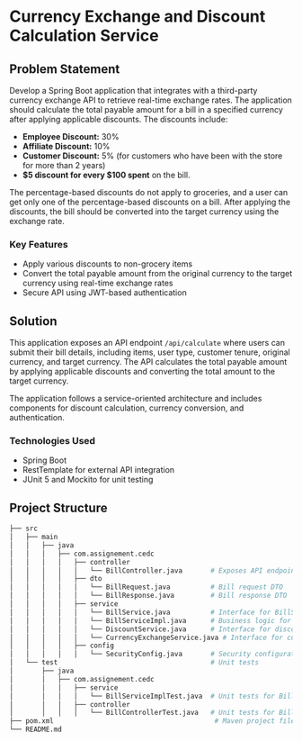 # Currency Exchange and Discount Calculation Service

## Problem Statement

Develop a Spring Boot application that integrates with a third-party currency exchange API to retrieve real-time exchange rates. The application should calculate the total payable amount for a bill in a specified currency after applying applicable discounts. The discounts include:

- **Employee Discount:** 30%
- **Affiliate Discount:** 10%
- **Customer Discount:** 5% (for customers who have been with the store for more than 2 years)
- **$5 discount for every $100 spent** on the bill.

The percentage-based discounts do not apply to groceries, and a user can get only one of the percentage-based discounts on a bill. After applying the discounts, the bill should be converted into the target currency using the exchange rate.

### Key Features

- Apply various discounts to non-grocery items
- Convert the total payable amount from the original currency to the target currency using real-time exchange rates
- Secure API using JWT-based authentication

## Solution

This application exposes an API endpoint `/api/calculate` where users can submit their bill details, including items, user type, customer tenure, original currency, and target currency. The API calculates the total payable amount by applying applicable discounts and converting the total amount to the target currency.

The application follows a service-oriented architecture and includes components for discount calculation, currency conversion, and authentication.

### Technologies Used
- Spring Boot
- RestTemplate for external API integration
- JUnit 5 and Mockito for unit testing

## Project Structure

```bash
├── src
│   ├── main
│   │   ├── java
│   │   │   ├── com.assignement.cedc
│   │   │   │   ├── controller
│   │   │   │   │   └── BillController.java       # Exposes API endpoint
│   │   │   │   ├── dto
│   │   │   │   │   └── BillRequest.java          # Bill request DTO
│   │   │   │   │   └── BillResponse.java         # Bill response DTO
│   │   │   │   ├── service
│   │   │   │   │   └── BillService.java          # Interface for BillService
│   │   │   │   │   └── BillServiceImpl.java      # Business logic for bill calculation
│   │   │   │   │   └── DiscountService.java      # Interface for discount calculation
│   │   │   │   │   └── CurrencyExchangeService.java # Interface for currency conversion
│   │   │   │   ├── config
│   │   │   │   │   └── SecurityConfig.java       # Security configuration (JWT Authentication)
│   └── test                                      # Unit tests
│       ├── java
│       │   ├── com.assignement.cedc
│       │   │   ├── service
│       │   │   │   └── BillServiceImplTest.java  # Unit tests for BillServiceImpl
│       │   │   ├── controller
│       │   │   │   └── BillControllerTest.java   # Unit tests for BillController
├── pom.xml                                        # Maven project file
└── README.md
